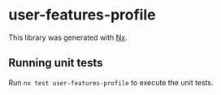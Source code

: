 # user-features-profile

This library was generated with [Nx](https://nx.dev).

## Running unit tests

Run `nx test user-features-profile` to execute the unit tests.
